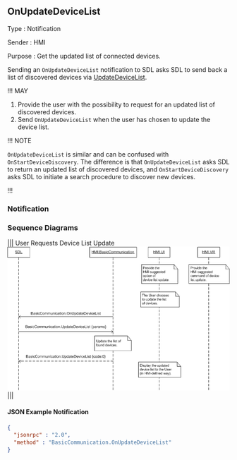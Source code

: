 ## OnUpdateDeviceList

Type
: Notification

Sender
: HMI

Purpose
: Get the updated list of connected devices.

Sending an `OnUpdateDeviceList` notification to SDL asks SDL to send back a list of discovered devices via [UpdateDeviceList](../updatedevicelist).

!!! MAY

  1. Provide the user with the possibility to request for an updated list of discovered devices.
  2. Send `OnUpdateDeviceList` when the user has chosen to update the device list.

!!! NOTE

`OnUpdateDeviceList` is similar and can be confused with `OnStartDeviceDiscovery`. The difference is that `OnUpdateDeviceList` asks SDL to return an updated list of discovered devices, and `OnStartDeviceDiscovery` asks SDL to initiate a search procedure to discover new devices.

!!!

### Notification

### Sequence Diagrams
|||
User Requests Device List Update
![OnUpdateDeviceList](./assets/OnUpdateDeviceList.png)
|||

#### JSON Example Notification
```json
{
  "jsonrpc" : "2.0",
  "method" : "BasicCommunication.OnUpdateDeviceList"
}
```

